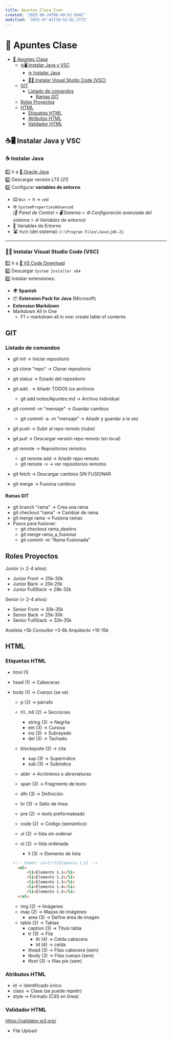 ```yaml
---
title: Apuntes_Clase_Ivan
created: '2025-06-24T08:49:52.694Z'
modified: '2025-07-01T10:52:01.277Z'
---
```


# 📘 Apuntes Clase

- [📘 Apuntes Clase](#-apuntes-clase)
  - [☕🖥️ Instalar Java y VSC](#️-instalar-java-y-vsc)
    - [☕ Instalar Java](#-instalar-java)
    - [🧑‍💻 Instalar Visual Studio Code (VSC)](#-instalar-visual-studio-code-vsc)
  - [GIT](#git)
    - [Listado de comandos](#listado-de-comandos)
      - [Ramas GIT](#ramas-git)
  - [Roles Proyectos](#roles-proyectos)
  - [HTML](#html)
    - [Etiquetas HTML](#etiquetas-html)
    - [Atributos HTML](#atributos-html)
    - [Validador HTML](#validador-html)


## ☕🖥️ Instalar Java y VSC

### ☕ Instalar Java  
1️⃣ Ir a [🔗 Oracle Java](https://www.oracle.com/es/java/technologies/downloads/)  
2️⃣ Descargar versión *LTS (21)*  
3️⃣ Configurar **variables de entorno**  
   - ⌨️ `Win + R` → `cmd`  
   - ⚙️ `SystemPropertiesAdvanced`  
     *(📁 Panel de Control > 🖥️ Sistema > ⚙️ Configuración avanzada del sistema > 🌐 Variables de entorno)*  
   - 🧬 Variables de Entorno  
   - 🛣️ `Path` (del sistema): `C:\Program Files\Java\jdk-21`

---

### 🧑‍💻 Instalar Visual Studio Code (VSC)  
1️⃣ Ir a [🔗 VS Code Download](https://code.visualstudio.com/download#)  
2️⃣ Descargar `System Installer x64`  
3️⃣ Instalar extensiones:  
   - 🌍 **Spanish**  
   - 📦 **Extension Pack for Java** (Microsoft)
   - **Extension Markdown**
   - Markdown All in One
     - F1 > markdown all in one: create table of contents

## GIT

### Listado de comandos

- git init -> Iniciar repositorio
- git clone "repo" -> Clonar repositorio

- git status -> Estado del repositorio
- git add . -> Añadir TODOS los archivos
  - git add notes/Apuntes.md -> Archivo individual
- git commit -m "mensaje" -> Guardar cambios
  - git commit -a -m "mensaje" -> Añadir y guardar a la vez
- git push -> Subir al repo remoto (nube)
- git pull -> Descargar versión repo remoto (en local)

- git remote -> Repositorios remotos
  - git remote add -> Añadir repo remoto
  - git remote -v -> ver repositorios remotos
- git fetch -> Descargar cambios SIN FUSIONAR
- git merge -> Fusiona cambios

#### Ramas GIT

- git branch "rama" -> Crea una rama
- git checkout "rama" -> Cambiar de rama
- git merge rama -> Fusiona ramas
- Pasos para fusionar:
  - git checkout rama_destino
  - git merge rama_a_fusionar
  - git commit -m "Rama Fusionada"

## Roles Proyectos
Junior (< 2-4 años)
- Junior Front -> 25k-30k
- Junior Back -> 20k-25k
- Junior FullStack -> 28k-32k

Senior (> 2-4 años)
- Senior Front -> 30k-35k
- Senior Back -> 25k-30k
- Senior FullStack -> 32k-35k

Analista  +5k
Consultor +5-8k
Arquitecto +10-15k

## HTML

### Etiquetas HTML

- html (1) 
- head (1) -> Cabeceras
- body (1) -> Cuerpo (se ve)
  - p (2) -> párrafo
  - h1...h6 (2) -> Secciones
    - string (3) -> Negrita
    - em (3) -> Cursiva
    - ins (3) -> Subrayado
    - del (3) -> Tachado
  - blockquote (2) -> cita
    - sup (3) -> Superindice
    - sub (3) -> Subindice
  - abbr -> Acrónimos o abreviaturas
  - span (3) -> Fragmento de texto
  - dfn (3) -> Definición
  - br (3) -> Salto de línea
  - pre (2) -> texto preformateado
  - code (2) -> Código (semántico)

  - ul (2) -> lista sin ordenar
  - ol (2) -> lista ordenada
    - li (3) -> Elemento de lista
  ```html
  <!-- Emmet: ul>li*5{Elemento 1.$} -->
    <ul>
        <li>Elemento 1.1</li>
        <li>Elemento 1.2</li>
        <li>Elemento 1.3</li>
        <li>Elemento 1.4</li>
        <li>Elemento 1.5</li>
    </ul>
  ```

  - img (2) -> Imágenes
  - map (2) -> Mapas de imágenes
    - area (3) -> Define área de imagen
  - table (2) -> Tablas
    - caption (3) -> Titulo tabla
    - tr (3) -> Fila 
      - th (4) -> Celda cabecera
      - td (4) -> celda
    - thead (3) -> Filas cabecera (sem)
    - tbody (3) -> Filas cuerpo (sem)
    - tfoot (3) -> filas pie (sem)


### Atributos HTML

- id -> identificado único
- class -> Clase (se puede repetir)
- style -> Formato (CSS en línea)

### Validador HTML

https://validator.w3.org/
- File Upload



   
